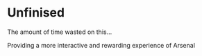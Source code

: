 # Unfinised
The amount of time wasted on this...

Providing a more interactive and rewarding experience of Arsenal

